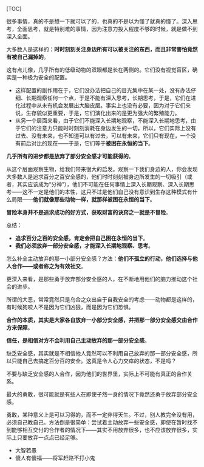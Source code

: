 
[TOC]



很多事情，真的不是想一下就可以了的，也真的不是以为懂了就真的懂了。深入思考，全面思考，就是特别难的事情，因为注意力投入程度不够的时候，就是做不到深入全面。

大多数人是这样的：**时时刻刻关注身边所有可以被关注的东西，而且非常害怕竟然有被自己漏掉的**。

这有点儿像，几乎所有的低级动物的双眼都是长在两侧的。它们没有视觉盲区，确实是一种极为安全的配置。

- 这样配置的副作用在于，它们没办法把自己的目光集中在某一处，没有办法仔细、长期观察任何一个点，于是不能有深入思考，长期思考，于是，它们在进化过程中从未有机会发展出大脑皮层。事实上也没有必要，因为对于它们来说，生存貌似更重要，于是，它们演化出来的是更为强大的繁殖能力。
- 从另一个层面来看，由于它们不能深入长期地观察，不能深入长期地思考，由于它们的注意力只能时时刻刻消耗在身边发生的一切，所以，它们实际上没有过去、没有未来，也不知道可以有过去，可以有未来，它们只有现在，一个没有前后对比的现在——于是，它们等于**被困在永恒的当下**。

**几乎所有的进步都是放弃了部分安全感才可能获得的**。

从这个层面观察生物，给我们带来很大的启发。观察一下我们身边的人，你会发现大多数人是追求百分之百安全感的，他们时时刻刻被身边所发生的一切吸引（或者，其实应该成为“分神”），他们不可能在任何事情上深入长期观察、深入长期思考——这不一定是他们的本性，这只不过是他们自己没有意识到生存这种模式有什么局限——**他们就像那些动物一样，就那样被困在永恒的当下**。

**冒险本身并不是追求成功的好方式，获取财富的诀窍之一就是不冒险**。

总结：

- **追求百分之百的安全感，肯定会把自己困在永恒的当下**。
- **我们必须放弃一部分安全感，才能深入长期地观察、思考**。

怎么补全主动放弃的那一小部分安全感？方法：**他们不孤立的行动，他们选择与他人合作——或者称之为有效社交**。

更深入来看，是那些勇于放弃部分安全感的人，在不断地用他们的脑力推动这个社会的进步。

所谓的大恶，常常竟然只是乌合之众出自于自我安全的考虑——动物都是这样的，有时候狗咬人不是因为它们凶狠，而是因为它们恐惧。

**合作的本质，其实是大家各自放弃一小部分安全感，并把那一部分安全感交由合作方来保障**。

**信任，是相信对方不会利用自己主动放弃的那一部分安全感**。

缺乏安全感，其实就是不相信他人竟然可以不利用自己放弃的那一部分安全感，所以只能自己去搞定百分百的安全。这真是令人心力交瘁的状态，不是吗？

不要与缺乏安全感的人合作，因为他们的世界里，实际上不可能有真正的合作关系。

最大的勇敢，很可能就是有些人在即使孑然一身的情况下竟然还勇于放弃部分安全感。

勇敢，某种意义上是可以习得的，而不一定非得天生。不过，别人教完全没有用，必须自己教自己。方法倒是很简单：尝试着主动放弃一些安全感，即使在暂时找不到能够相互交付的合作者的情况下——其实不用放弃很多，也不应该放弃很多，实际上只要放弃一点点已经足够。

- 大智若愚
- 傻人有傻福——将军赶路不打小鬼

